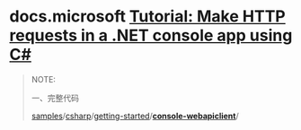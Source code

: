 # docs.microsoft [Tutorial: Make HTTP requests in a .NET console app using C#](https://docs.microsoft.com/en-us/dotnet/csharp/tutorials/console-webapiclient)



> NOTE: 
>
> 一、完整代码
>
> [samples](https://github.com/dotnet/samples)/[csharp](https://github.com/dotnet/samples/tree/main/csharp)/[getting-started](https://github.com/dotnet/samples/tree/main/csharp/getting-started)/[**console-webapiclient**](https://github.com/dotnet/samples/tree/main/csharp/getting-started/console-webapiclient)/